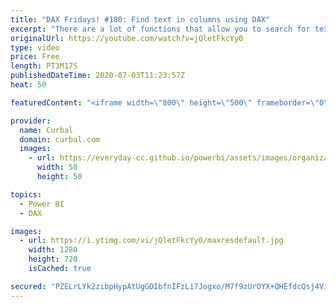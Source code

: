 ```yaml
---
title: "DAX Fridays! #180: Find text in columns using DAX"
excerpt: "There are a lot of functions that allow you to search for text in a column using DAX and I have already shown you a few, but here is one more!  Search and find DAX function tutorial: https://www.youtube.com/watch?v=vbQbQBX2T8A  in, containsrow DAX function tutorial: https://www.youtube.com/watch?v=rwSSMaBwBGQ"
originalUrl: https://youtube.com/watch?v=jQletFkcYy0
type: video
price: Free
length: PT3M17S
publishedDateTime: 2020-07-03T11:23:57Z
heat: 50

featuredContent: "<iframe width=\"800\" height=\"500\" frameborder=\"0\" src=\"https://www.youtube.com/embed/jQletFkcYy0\" allow=\"accelerometer; autoplay; encrypted-media; gyroscope; picture-in-picture\" allowfullscreen></iframe>"

provider:
  name: Curbal
  domain: curbal.com
  images:
    - url: https://everyday-cc.github.io/powerbi/assets/images/organizations/curbal.com-50x50.jpg
      width: 50
      height: 50

topics:
  - Power BI
  - DAX

images:
  - url: https://i.ytimg.com/vi/jQletFkcYy0/maxresdefault.jpg
    width: 1280
    height: 720
    isCached: true

secured: "PZELrLYk2zibpHypAtUgGDIbfnIFzLi7Jogxo/M7f9zUrOYX+QHEfdcQsj4VizHWtgR8G/5+OBeFb8vB++udi7pjJhVgz+5yePyiwEH80ufzWbF52Xte52Gh3m7sv/cQwnFb8BH3PpXPfr0eqmlynoNSPFEXderxrrU3owB8L/DFW/f4FvI0YC6JsvWU+IP8ndmKd9uDtL77iaiRyemz9xYVp++4gGpKNhFMrKjJXN0/op00bS1qMEZsUDmKGSx5RiqNXvKF475+rb3ew8KapBtZXSVGn/8NTaUcTEW6g8Vpc6q3TKasd/JJx/BWIbpmolFeJGG/vuSvcc63Rw2DMpcQU8H7AB6wWkdCMcC5hNnDzhkUh7keivL40QCdM8gYblGcTaMOKt0Qb2EHUxu6qVComExSeDOMXN4jknK5UhQ=;v15HE765KC5kUpVlLjUdGA=="
---
```


